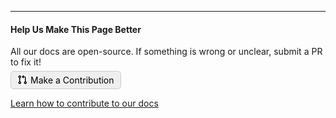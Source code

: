 <style>
.contribution-button {
    border-radius: 5px;
    background-color: #EFEFEF;
    padding-left: 10px;
    padding-right: 10px;
    padding-top: 5px;
    padding-bottom: 5px;
    color: black;
    weight: bolder;
    display: inline-flex;
    margin-top: -10px;
    align-items: center;
    border: 1px solid #CCCCCC;
    text-decoration: none !important;
}
.contribution-button:hover {
    background-color: #DDDDDD;
    cursor: pointer;
    color: #000000;
    text-decoration:none;
}
.contribution-button img {
    display: inline-block; 
    vertical-align: middle;
}
.contribution-button div {
    margin-left: 5px;
}
.contribution-button span {
    margin:0;
    padding:0;
}
</style>
<br><br>

----

#### Help Us Make This Page Better

All our docs are open-source. If something is wrong or unclear, submit a PR to fix it!
<div>
<a class="contribution-button" href="!!LINK!!" target="_blank">
    <img src="https://raw.githubusercontent.com/primer/octicons/main/icons/git-pull-request-16.svg" width="16" height="16" alt="Pull request icon">
<div>Make a Contribution</div></a>
</div>

[Learn how to contribute to our docs](../contributing/documentation.md)
